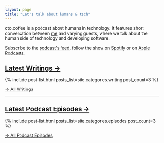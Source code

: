 ```yaml
---
layout: page
title: "Let's talk about humans & tech"
---
```


cto.coffee is a podcast about humans in technology. It features short conversation between [me](/work-with-me) and varying guests, where we talk about the human side of technology and developing software.

<span class="fa fa-rss"></span> Subscribe to the [podcast's feed](/feed.xml), follow the show on [Spotify][spotify-show] or on [Apple Podcasts][apple-podcasts-show].


## [Latest Writings →](/writing)

{% include post-list.html posts_list=site.categories.writing post_count=3 %}

<div class="u-cf"></div>

[→ All Writings](/writing)

---

## [Latest Podcast Episodes →](/episodes)

{% include post-list.html posts_list=site.categories.episodes post_count=3 %}

<div class="u-cf"></div>

[→ All Podcast Episodes](/episodes)


[spotify-show]: https://open.spotify.com/show/1tTIPMUw3jT882J0dprLYq
[apple-podcasts-show]: https://podcasts.apple.com/de/podcast/cto-coffee-lets-talk-people-tech/id1327337875?l=en
